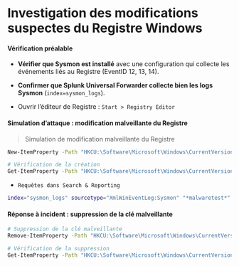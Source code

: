 # Investigation des modifications suspectes du Registre Windows

#### Vérification préalable

- **Vérifier que Sysmon est installé** avec une configuration qui collecte les événements liés au Registre (EventID 12, 13, 14).

- **Confirmer que Splunk Universal Forwarder collecte bien les logs Sysmon** (`index=sysmon_logs`).

- Ouvrir l’éditeur de Registre : `Start > Registry Editor`

#### Simulation d’attaque : modification malveillante du Registre

> Simulation de modification malveillante du Registre

```sh
New-ItemProperty -Path "HKCU:\Software\Microsoft\Windows\CurrentVersion\Run" -Name "MalwareTest" -Value "C:\malwaretest.exe"

# Vérification de la création
Get-ItemProperty -Path "HKCU:\Software\Microsoft\Windows\CurrentVersion\Run"
```

- `Requêtes dans Search & Reporting`

```sh
index="sysmon_logs" sourcetype="XmlWinEventLog:Sysmon" "*malwaretest*"
```

#### Réponse à incident : suppression de la clé malveillante

```sh
# Suppression de la clé malveillante
Remove-ItemProperty -Path "HKCU:\Software\Microsoft\Windows\CurrentVersion\Run" -Name "MalwareTest"

# Vérification de la suppression
Get-ItemProperty -Path "HKCU:\Software\Microsoft\Windows\CurrentVersion\Run"
```
